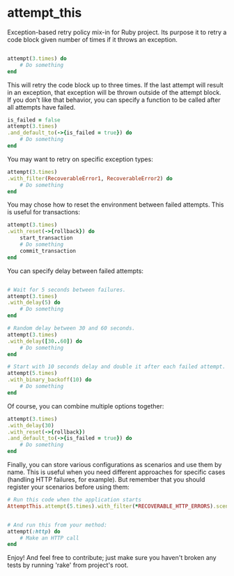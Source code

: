 attempt_this
============

Exception-based retry policy mix-in for Ruby project. Its purpose it to retry a code block given number of times if it throws an exception.
```ruby

attempt(3.times) do
	# Do something
end
```
This will retry the code block up to three times. If the last attempt will result in an exception, that exception will be thrown outside of the attempt block.
If you don't like that behavior, you can specify a function to be called after all attempts have failed.
```ruby
is_failed = false
attempt(3.times)
.and_default_to(->{is_failed = true}) do
	# Do something
end
```

You may want to retry on specific exception types:
```ruby
attempt(3.times)
.with_filter(RecoverableError1, RecoverableError2) do
	# Do something
end
```

You may chose how to reset the environment between failed attempts. This is useful for transactions:
```ruby
attempt(3.times)
.with_reset(->{rollback}) do
	start_transaction
	# Do something
	commit_transaction
end
```
You can specify delay between failed attempts:

```ruby

# Wait for 5 seconds between failures.
attempt(3.times)
.with_delay(5) do
	# Do something
end

# Random delay between 30 and 60 seconds.
attempt(3.times)
.with_delay([30..60]) do
	# Do something
end

# Start with 10 seconds delay and double it after each failed attempt.
attempt(5.times)
.with_binary_backoff(10) do
	# Do something
end
```

Of course, you can combine multiple options together:
```ruby
attempt(3.times)
.with_delay(30)
.with_reset(->{rollback})
.and_default_to(->{is_failed = true}) do
    # Do something
end
```

Finally, you can store various configurations as scenarios and use them by name. This is useful when you need different approaches for specific cases (handling HTTP failures, for example). But remember that you should register your scenarios before using them:

```ruby
# Run this code when the application starts
AttemptThis.attempt(5.times).with_filter(*RECOVERABLE_HTTP_ERRORS).scenario(:http)


# And run this from your method:
attempt(:http) do
	# Make an HTTP call
end
```

Enjoy! And feel free to contribute; just make sure you haven't broken any tests by running 'rake' from project's root.
